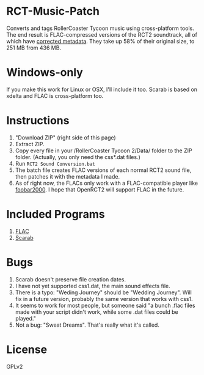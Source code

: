 RCT-Music-Patch
===============

Converts and tags RollerCoaster Tycoon music using cross-platform tools. The end result is FLAC-compressed versions of the RCT2 soundtrack, all of which have [corrected metadata](https://github.com/IntelOrca/OpenRCT2/wiki/Music-Cleanup). They take up 58% of their original size, to 251 MB from 436 MB.

Windows-only
============

If you make this work for Linux or OSX, I'll include it too. Scarab is based on xdelta and FLAC is cross-platform too.

Instructions
============

1. "Download ZIP" (right side of this page)
2. Extract ZIP.
3. Copy every file in your /RollerCoaster Tycoon 2/Data/ folder to the ZIP folder. (Actually, you only need the css*.dat files.)
4. Run `RCT2 Sound Conversion.bat`
5. The batch file creates FLAC versions of each normal RCT2 sound file, then patches it with the metadata I made.
6. As of right now, the FLACs only work with a FLAC-compatible player like [foobar2000](http://www.foobar2000.org/). I hope that OpenRCT2 will support FLAC in the future.

Included Programs
=================

1. [FLAC](https://xiph.org/flac/index.html)
2. [Scarab](https://github.com/loyso/Scarab)

Bugs
====

1. Scarab doesn't preserve file creation dates.
2. I have not yet supported css1.dat, the main sound effects file.
3. There is a typo: "Weding Journey" should be "Wedding Journey". Will fix in a future version, probably the same version that works with css1.
4. It seems to work for most people, but someone said "a bunch .flac files made with your script didn't work, while some .dat files could be played."
5. Not a bug: "Sweat Dreams". That's really what it's called.
 
License
=======

GPLv2
